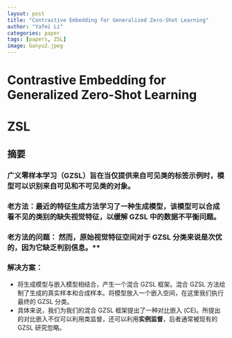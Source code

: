 ```yaml
---
layout: post
title: "Contrastive Embedding for Generalized Zero-Shot Learning"
author: "Yafei Li"
categories: paper
tags: [papers, ZSL]
image: Ganyu2.jpeg
---
```


# Contrastive Embedding for Generalized Zero-Shot Learning

# ZSL

## 摘要

### **广义零样本学习（GZSL）旨在当仅提供来自可见类的标签示例时，模型可以识别来自可见和不可见类的对象。**

### 老方法：最近的特征生成方法学习了一种生成模型，该模型可以合成看不见的类别的缺失视觉特征，以缓解 GZSL 中的数据不平衡问题。

### 老方法的问题： 然而，原始视觉特征空间对于 GZSL 分类来说是次优的，因为它缺乏判别信息。**

### **解决方案：**

* 将生成模型与嵌入模型相结合，产生一个混合 GZSL 框架。混合 GZSL 方法绘制了生成的真实样本和合成样本。将模型放入一个嵌入空间，在这里我们执行最终的 GZSL 分类。
* 具体来说，我们为我们的混合 GZSL 框架提出了一种对比嵌入 (CE)。所提出的对比嵌入不仅可以利用类监督，还可以利用**实例监督**，后者通常被现有的 GZSL 研究忽略。

